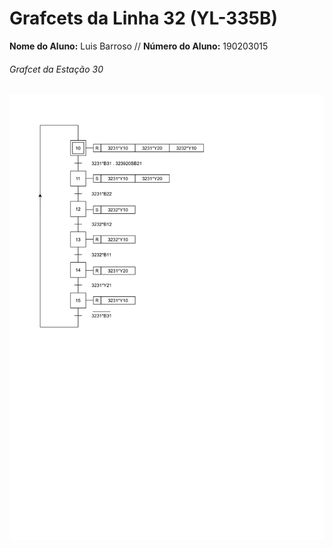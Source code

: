 # Grafcets da Linha 32 (YL-335B)

<p>
  <strong>Nome do Aluno:</strong> Luis Barroso // <strong>Número do Aluno:</strong> 190203015
</p>


###### Grafcet da Estação 30 
![39PLC-1.png](./39PLC-1.png)
